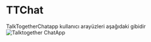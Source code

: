 # TTChat
TalkTogetherChatapp kullanıcı arayüzleri aşağıdaki gibidir
![Talktogether ChatApp](https://user-images.githubusercontent.com/100243147/227739163-726305ae-5cbd-4c8f-8dad-a239b72eee00.jpeg)

